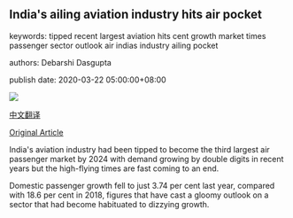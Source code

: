 ## India's ailing aviation industry hits air pocket

keywords: tipped recent largest aviation hits cent growth market times passenger sector outlook air indias industry ailing pocket

authors: Debarshi Dasgupta

publish date: 2020-03-22 05:00:00+08:00

![](https://www.straitstimes.com/sites/default/files/styles/x_large/public/articles/2020/03/22/ST_20200322_DDAIRLINES_5542228.jpg?itok=M017qBmn)

[中文翻译](India%27s%20ailing%20aviation%20industry%20hits%20air%20pocket_zh.md)

[Original Article](https://www.straitstimes.com/asia/south-asia/indias-ailing-aviation-industry-hits-air-pocket)

India's aviation industry had been tipped to become the third largest air passenger market by 2024 with demand growing by double digits in recent years but the high-flying times are fast coming to an end.

Domestic passenger growth fell to just 3.74 per cent last year, compared with 18.6 per cent in 2018, figures that have cast a gloomy outlook on a sector that had become habituated to dizzying growth.
